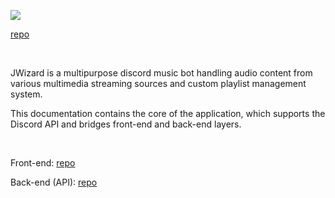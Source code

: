 ![](images/banner.png)

[repo](https://github.com/jwizard-bot/jwizard-core)

<br>

JWizard is a multipurpose discord music bot handling audio content from various multimedia streaming sources and custom
playlist management system.

This documentation contains the core of the application, which supports the Discord API and bridges front-end and
back-end layers.

<br>

Front-end: [repo](https://github.com/jwizard-bot/jwizard-web)

Back-end (API): [repo](https://github.com/jwizard-bot/jwizard-api)

